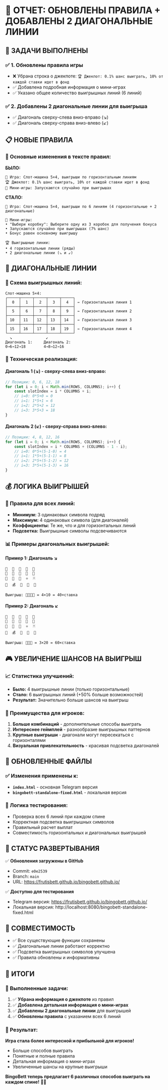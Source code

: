 # 🎲 ОТЧЕТ: ОБНОВЛЕНЫ ПРАВИЛА + ДОБАВЛЕНЫ 2 ДИАГОНАЛЬНЫЕ ЛИНИИ

## 🎯 ЗАДАЧИ ВЫПОЛНЕНЫ

### ✅ 1. Обновлены правила игры
- ❌ Убрана строка о джекпоте: `🏆 Джекпот: 0.1% шанс выиграть, 10% от каждой ставки идет в фонд`
- ✅ Добавлена подробная информация о мини-играх
- ✅ Указано общее количество выигрышных линий (6 линий)

### ✅ 2. Добавлены 2 диагональные линии для выигрыша
- ✅ Диагональ сверху-слева вниз-вправо (↘)
- ✅ Диагональ сверху-справа вниз-влево (↙)

## 📋 НОВЫЕ ПРАВИЛА

### 🎰 Основные изменения в тексте правил:

**БЫЛО:**
```
🎰 Игра: Слот-машина 5×4, выигрыши по горизонтальным линиям
🏆 Джекпот: 0.1% шанс выиграть, 10% от каждой ставки идет в фонд
🎲 Мини-игры: Запускаются случайно при выигрышах
```

**СТАЛО:**
```
🎰 Игра: Слот-машина 5×4, выигрыши по 6 линиям (4 горизонтальные + 2 диагональные)

🎲 Мини-игры:
• "Выбери коробку": Выберите одну из 3 коробок для получения бонуса
• Запускаются случайно при выигрышах (7% шанс)
• Бонус равен основному выигрышу

🏆 Выигрышные линии:
• 4 горизонтальные линии (ряды)
• 2 диагональные линии (↘ и ↙)
```

## 🎯 ДИАГОНАЛЬНЫЕ ЛИНИИ

### 📐 Схема выигрышных линий:

```
Слот-машина 5×4:
┌─────┬─────┬─────┬─────┬─────┐
│  0  │  1  │  2  │  3  │  4  │ ← Горизонтальная линия 1
├─────┼─────┼─────┼─────┼─────┤
│  5  │  6  │  7  │  8  │  9  │ ← Горизонтальная линия 2
├─────┼─────┼─────┼─────┼─────┤
│ 10  │ 11  │ 12  │ 13  │ 14  │ ← Горизонтальная линия 3
├─────┼─────┼─────┼─────┼─────┤
│ 15  │ 16  │ 17  │ 18  │ 19  │ ← Горизонтальная линия 4
└─────┴─────┴─────┴─────┴─────┘
  ↘               ↙
Диагональ 1:     Диагональ 2:
0→6→12→18        4→8→12→16
```

### 🔧 Техническая реализация:

#### Диагональ 1 (↘) - сверху-слева вниз-вправо:
```javascript
// Позиции: 0, 6, 12, 18
for (let i = 0; i < Math.min(ROWS, COLUMNS); i++) {
    const slotIndex = i * COLUMNS + i;
    // i=0: 0*5+0 = 0
    // i=1: 1*5+1 = 6  
    // i=2: 2*5+2 = 12
    // i=3: 3*5+3 = 18
}
```

#### Диагональ 2 (↙) - сверху-справа вниз-влево:
```javascript
// Позиции: 4, 8, 12, 16
for (let i = 0; i < Math.min(ROWS, COLUMNS); i++) {
    const slotIndex = i * COLUMNS + (COLUMNS - 1 - i);
    // i=0: 0*5+(5-1-0) = 4
    // i=1: 1*5+(5-1-1) = 8
    // i=2: 2*5+(5-1-2) = 12
    // i=3: 3*5+(5-1-3) = 16
}
```

## 💰 ЛОГИКА ВЫИГРЫШЕЙ

### 🎲 Правила для всех линий:
- **Минимум:** 3 одинаковых символа подряд
- **Максимум:** 4 одинаковых символа (для диагоналей)
- **Коэффициенты:** Те же, что и для горизонтальных линий
- **Подсветка:** Выигрышные символы подсвечиваются

### 📊 Примеры диагональных выигрышей:

#### Пример 1: Диагональ ↘
```
🍒  🍋  🍊  🍉  🍇
🥝  🍒  🍓  🍍  🍌
🎁  💎  🍒  ⭐  🃏
👑  💰  🥥  🍒  🔔

Выигрыш: 🍒🍒🍒🍒 = 4×10 = 40×ставка
```

#### Пример 2: Диагональ ↙
```
🍋  🍊  🍉  🍇  💎
🥝  🍒  🍓  💎  🍌
🎁  🔔  💎  ⭐  🃏
👑  💰  🥥  🍒  🔔

Выигрыш: 💎💎💎 = 3×20 = 60×ставка
```

## 🎮 УВЕЛИЧЕНИЕ ШАНСОВ НА ВЫИГРЫШ

### 📈 Статистика улучшений:
- **Было:** 4 выигрышные линии (только горизонтальные)
- **Стало:** 6 выигрышных линий (+50% больше возможностей)
- **Результат:** Значительно больше шансов на выигрыш

### 🎯 Преимущества для игроков:
1. **Больше комбинаций** - дополнительные способы выиграть
2. **Интереснее геймплей** - разнообразие выигрышных паттернов
3. **Крупные выигрыши** - диагонали могут пересекаться с горизонталями
4. **Визуальная привлекательность** - красивая подсветка диагоналей

## 🔄 ОБНОВЛЕННЫЕ ФАЙЛЫ

### ✅ Изменения применены к:
- **`index.html`** - основная Telegram версия
- **`bingobett-standalone-fixed.html`** - локальная версия

### 🧪 Логика тестирования:
- Проверка всех 6 линий при каждом спине
- Корректная подсветка выигрышных символов
- Правильный расчет выплат
- Совместимость горизонтальных и диагональных выигрышей

## 🚀 СТАТУС РАЗВЕРТЫВАНИЯ

✅ **Обновления загружены в GitHub**
- Commit: `e0e2539`
- Branch: `main` 
- URL: https://frutisbett.github.io/bingobett.github.io/

✅ **Доступно для тестирования**
- Telegram версия: https://frutisbett.github.io/bingobett.github.io/
- Локальная версия: http://localhost:8080/bingobett-standalone-fixed.html

## 📱 СОВМЕСТИМОСТЬ
- ✅ Все существующие функции сохранены
- ✅ Диагональные линии работают корректно
- ✅ Подсветка выигрышных символов улучшена
- ✅ Правила обновлены и информативны

## 🎯 ИТОГИ

### 🎊 Выполненные задачи:
1. ✅ **Убрана информация о джекпоте** из правил
2. ✅ **Добавлена детальная информация о мини-играх**
3. ✅ **Добавлены 2 диагональные линии** для выигрышей
4. ✅ **Обновлены правила** с указанием всех 6 линий

### 🎯 Результат:
**Игра стала более интересной и прибыльной для игроков!**
- Больше способов выиграть
- Понятные и полные правила
- Детальная информация о мини-играх
- Увеличенные шансы на крупные выигрыши

**BingoBett теперь предлагает 6 различных способов выиграть на каждом спине!** 🎰✨